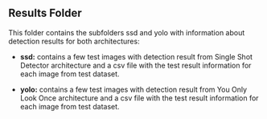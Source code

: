 
## Results Folder
This folder contains the subfolders ssd and yolo with information about detection results for both architectures:

- **ssd:** contains a few test images with detection result from Single Shot Detector architecture and a csv file with the test result information for each image from test dataset.

- **yolo:** contains a few test images with detection result from You Only Look Once architecture and a csv file with the test result information for each image from test dataset.
